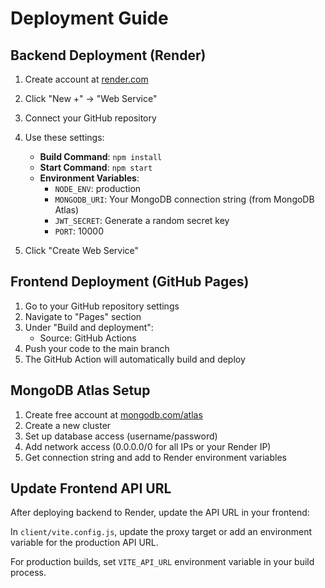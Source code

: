 # Deployment Guide

## Backend Deployment (Render)

1. Create account at [render.com](https://render.com)
2. Click "New +" → "Web Service"
3. Connect your GitHub repository
4. Use these settings:
   - **Build Command**: `npm install`
   - **Start Command**: `npm start`
   - **Environment Variables**:
     - `NODE_ENV`: production
     - `MONGODB_URI`: Your MongoDB connection string (from MongoDB Atlas)
     - `JWT_SECRET`: Generate a random secret key
     - `PORT`: 10000

5. Click "Create Web Service"

## Frontend Deployment (GitHub Pages)

1. Go to your GitHub repository settings
2. Navigate to "Pages" section
3. Under "Build and deployment":
   - Source: GitHub Actions
4. Push your code to the main branch
5. The GitHub Action will automatically build and deploy

## MongoDB Atlas Setup

1. Create free account at [mongodb.com/atlas](https://www.mongodb.com/atlas)
2. Create a new cluster
3. Set up database access (username/password)
4. Add network access (0.0.0.0/0 for all IPs or your Render IP)
5. Get connection string and add to Render environment variables

## Update Frontend API URL

After deploying backend to Render, update the API URL in your frontend:

In `client/vite.config.js`, update the proxy target or add an environment variable for the production API URL.

For production builds, set `VITE_API_URL` environment variable in your build process.
